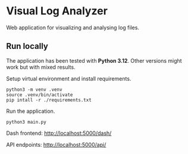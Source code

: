 # Visual Log Analyzer
Web application for visualizing and analysing log files.

## Run locally
The application has been tested with **Python 3.12**. Other versions might work but with mixed results.

Setup virtual environment and install requirements.
```
python3 -m venv .venv
source .venv/bin/activate
pip intall -r ./requirements.txt
```
Run the application.
```
python3 main.py 
```

Dash frontend: [http://localhost:5000/dash/](http://localhost:5000/dash/)

API endpoints: [http://localhost:5000/api/](http://localhost:5000/api/)
